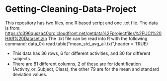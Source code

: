 # Getting-Cleaning-Data-Project
  This repository has two files, one R based script and one .txt file.  The data is from: https://d396qusza40orc.cloudfront.net/getdata%2Fprojectfiles%2FUCI%20HAR%20Dataset.zip 
  The .txt file can be read into R with the following command:
      data_0<-read.table("mean_std_avg_all.txt",header = TRUE)

* This data has 36 rows, 6 for different activities, and 30 for different subjects.
* There are 81 different columns, 2 of these are for identification (Activity_or_Subject, Class), the other 79 are for the mean and standard deviation values.
